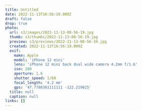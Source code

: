 ```yaml
---
title: Untitled
date: 2022-11-13T16:56:19.000Z
draft: false
drop: true
photo:
  url: s3/images/2022-11-13-08-56-19.jpg
  thumb: s3/thumbs/2022-11-13-08-56-19.jpg
  preview: s3/previews/2022-11-13-08-56-19.jpg
  created: 2022-11-13T16:56:19.000Z
  exif:
    make: Apple
    model: 'iPhone 12 mini'
    lens: 'iPhone 12 mini back dual wide camera 4.2mm f/1.6'
    iso: 200
    aperture: 1.6
    shutter_speed: 1/60
    focal_length: '4.2 mm'
    gps: '47.7788361111111 -122.219025'
  title: null
  caption: null
links: []
---
```

